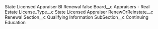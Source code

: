 <?xml version="1.0" encoding="UTF-8"?>
<CustomMetadata xmlns="http://soap.sforce.com/2006/04/metadata" xmlns:xsi="http://www.w3.org/2001/XMLSchema-instance" xmlns:xsd="http://www.w3.org/2001/XMLSchema">
    <label>State Licensed Appraiser BI Renewal</label>
    <protected>false</protected>
    <values>
        <field>Board__c</field>
        <value xsi:type="xsd:string">Appraisers - Real Estate</value>
    </values>
    <values>
        <field>License_Type__c</field>
        <value xsi:type="xsd:string">State Licensed Appraiser</value>
    </values>
    <values>
        <field>RenewOrReinstate__c</field>
        <value xsi:type="xsd:string">Renewal</value>
    </values>
    <values>
        <field>Section__c</field>
        <value xsi:type="xsd:string">Qualifying Information</value>
    </values>
    <values>
        <field>SubSection__c</field>
        <value xsi:type="xsd:string">Continuing Education</value>
    </values>
</CustomMetadata>

